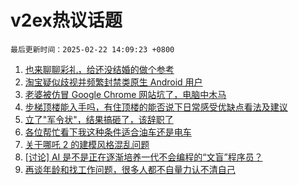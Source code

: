 # v2ex热议话题

`最后更新时间：2025-02-22 14:09:23 +0800`

1. [也来聊聊彩礼，给还没结婚的做个参考](https://www.v2ex.com/t/1113292)
1. [淘宝疑似歧视并频繁封禁类原生 Android 用户](https://www.v2ex.com/t/1113414)
1. [老婆被仿冒 Google Chrome 网站坑了，电脑中木马](https://www.v2ex.com/t/1113249)
1. [步梯顶楼能入手吗，有住顶楼的能否说下日常感受优缺点看法及建议](https://www.v2ex.com/t/1113244)
1. [立了"军令状"，结果搞砸了，该辞职了](https://www.v2ex.com/t/1113288)
1. [各位帮忙看下我这种条件适合油车还是电车](https://www.v2ex.com/t/1113286)
1. [关于哪吒 2 的建模风格混乱问题](https://www.v2ex.com/t/1113422)
1. [[讨论] AI 是不是正在逐渐培养一代不会编程的“文盲”程序员？](https://www.v2ex.com/t/1113278)
1. [再谈年龄和找工作问题，很多人都不自量力认不清自己](https://www.v2ex.com/t/1113426)


